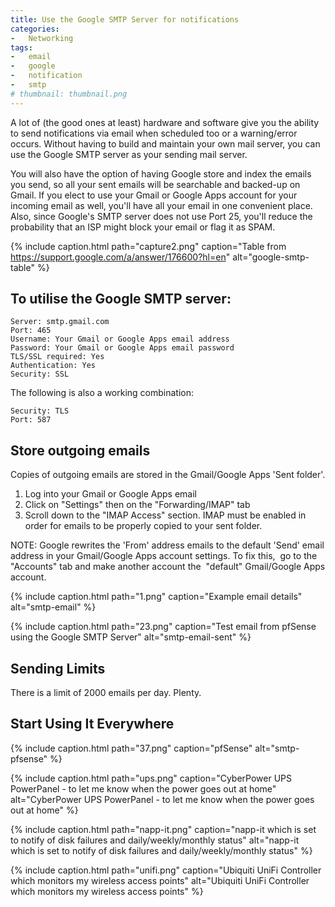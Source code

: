 ```yaml
---
title: Use the Google SMTP Server for notifications
categories:
-   Networking
tags:
-   email
-   google
-   notification
-   smtp
# thumbnail: thumbnail.png
---
```


A lot of (the good ones at least) hardware and software give you the ability to send notifications via email when scheduled too or a warning/error occurs. Without having to build and maintain your own mail server, you can use the Google SMTP server as your sending mail server.

<!-- more -->

You will also have the option of having Google store and index the emails you send, so all your sent emails will be searchable and backed-up on Gmail. If you elect to use your Gmail or Google Apps account for your incoming email as well, you'll have all your email in one convenient place. Also, since Google's SMTP server does not use Port 25, you'll reduce the probability that an ISP might block your email or flag it as SPAM.

{% include caption.html path="capture2.png" caption="Table from https://support.google.com/a/answer/176600?hl=en" alt="google-smtp-table" %}

## To utilise the Google SMTP server:

```
Server: smtp.gmail.com
Port: 465
Username: Your Gmail or Google Apps email address
Password: Your Gmail or Google Apps email password
TLS/SSL required: Yes
Authentication: Yes
Security: SSL
```

The following is also a working combination:

```
Security: TLS
Port: 587
```

## Store outgoing emails

Copies of outgoing emails are stored in the Gmail/Google Apps 'Sent folder'.

1.  Log into your Gmail or Google Apps email
2.  Click on "Settings" then on the "Forwarding/IMAP" tab
3.  Scroll down to the "IMAP Access" section. IMAP must be enabled in order for emails to be properly copied to your sent folder.

NOTE: Google rewrites the 'From' address emails to the default 'Send' email address in your Gmail/Google Apps account settings. To fix this,  go to the "Accounts" tab and make another account the  "default" Gmail/Google Apps account.

{% include caption.html path="1.png" caption="Example email details" alt="smtp-email" %}

{% include caption.html path="23.png" caption="Test email from pfSense using the Google SMTP Server" alt="smtp-email-sent" %}

## Sending Limits
There is a limit of 2000 emails per day. Plenty.

## Start Using It Everywhere
{% include caption.html path="37.png" caption="pfSense" alt="smtp-pfsense" %}

{% include caption.html path="ups.png" caption="CyberPower UPS PowerPanel - to let me know when the power goes out at home" alt="CyberPower UPS PowerPanel - to let me know when the power goes out at home" %}

{% include caption.html path="napp-it.png" caption="napp-it which is set to notify of disk failures and daily/weekly/monthly status" alt="napp-it which is set to notify of disk failures and daily/weekly/monthly status" %}

{% include caption.html path="unifi.png" caption="Ubiquiti UniFi Controller which monitors my wireless access points" alt="Ubiquiti UniFi Controller which monitors my wireless access points" %}

